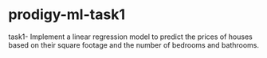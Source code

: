# prodigy-ml-task1
task1- Implement a linear regression model to predict the prices of houses based on their square footage and the number of bedrooms and bathrooms.

